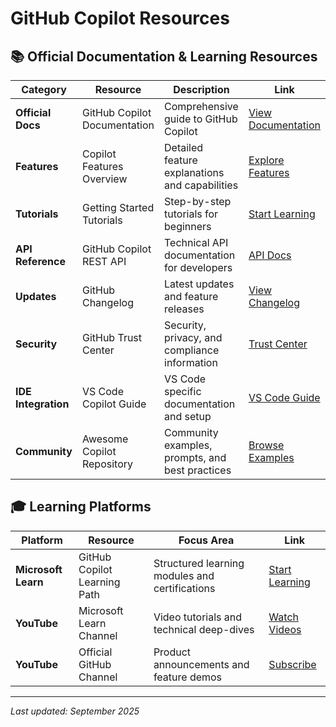 # GitHub Copilot Resources

## 📚 Official Documentation & Learning Resources

| Category | Resource | Description | Link |
|----------|----------|-------------|------|
| **Official Docs** | GitHub Copilot Documentation | Comprehensive guide to GitHub Copilot | [View Documentation]([https://docs.github.com/en/copilot/](https://docs.github.com/en/enterprise-cloud@latest/copilot)) |
| **Features** | Copilot Features Overview | Detailed feature explanations and capabilities | [Explore Features](https://docs.github.com/en/enterprise-cloud@latest/copilot/get-started/features) |
| **Tutorials** | Getting Started Tutorials | Step-by-step tutorials for beginners | [Start Learning](https://docs.github.com/en/enterprise-cloud@latest/copilot/tutorials) |
| **API Reference** | GitHub Copilot REST API | Technical API documentation for developers | [API Docs](https://docs.github.com/en/enterprise-cloud@latest/rest/copilot) |
| **Updates** | GitHub Changelog | Latest updates and feature releases | [View Changelog](https://github.blog/changelog/?label=copilot) |
| **Security** | GitHub Trust Center | Security, privacy, and compliance information | [Trust Center](https://github.com/trust-center) |
| **IDE Integration** | VS Code Copilot Guide | VS Code specific documentation and setup | [VS Code Guide](https://code.visualstudio.com/docs/copilot/overview) |
| **Community** | Awesome Copilot Repository | Community examples, prompts, and best practices | [Browse Examples](https://github.com/github/awesome-copilot/tree/main) |

## 🎓 Learning Platforms

| Platform | Resource | Focus Area | Link |
|----------|----------|------------|------|
| **Microsoft Learn** | GitHub Copilot Learning Path | Structured learning modules and certifications | [Start Learning](https://learn.microsoft.com/en-us/training/browse/?resource_type=learning%20path&terms=github%20copilot) |
| **YouTube** | Microsoft Learn Channel | Video tutorials and technical deep-dives | [Watch Videos](https://www.youtube.com/@MicrosoftLearn/search?query=github) |
| **YouTube** | Official GitHub Channel | Product announcements and feature demos | [Subscribe](https://www.youtube.com/@GitHub/videos) |

---
*Last updated: September 2025*

